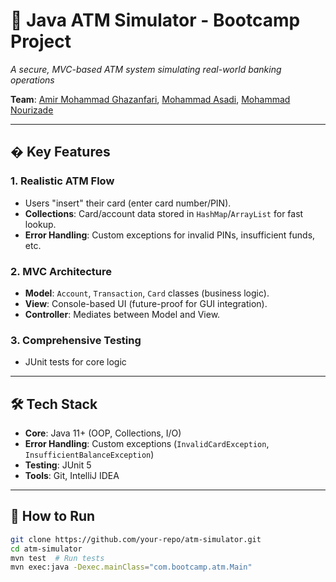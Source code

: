 # 🏦 Java ATM Simulator - Bootcamp Project  
*A secure, MVC-based ATM system simulating real-world banking operations*  

**Team**: [Amir Mohammad Ghazanfari](https://github.com/amirghazanfari), [Mohammad Asadi](https://github.com/mohammadasadi1998), [Mohammad Nourizade](http://github.com/mjnori)

---

## � Key Features  
### 1. **Realistic ATM Flow**  
- Users "insert" their card (enter card number/PIN).  
- **Collections**: Card/account data stored in `HashMap`/`ArrayList` for fast lookup.  
- **Error Handling**: Custom exceptions for invalid PINs, insufficient funds, etc.  

### 2. **MVC Architecture**  
- **Model**: `Account`, `Transaction`, `Card` classes (business logic).  
- **View**: Console-based UI (future-proof for GUI integration).  
- **Controller**: Mediates between Model and View.  

### 3. **Comprehensive Testing**  
- JUnit tests for core logic 

---

## 🛠️ Tech Stack  
- **Core**: Java 11+ (OOP, Collections, I/O)  
- **Error Handling**: Custom exceptions (`InvalidCardException`, `InsufficientBalanceException`)  
- **Testing**: JUnit 5
- **Tools**: Git, IntelliJ IDEA  

---

## 🚀 How to Run  
```bash
git clone https://github.com/your-repo/atm-simulator.git
cd atm-simulator
mvn test  # Run tests
mvn exec:java -Dexec.mainClass="com.bootcamp.atm.Main"
